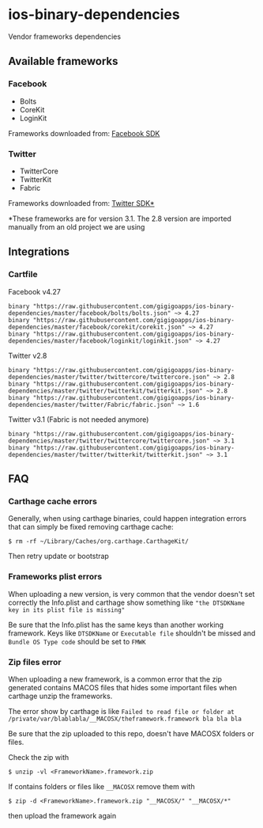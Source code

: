 # ios-binary-dependencies
Vendor frameworks dependencies

## Available frameworks

### Facebook
* Bolts
* CoreKit
* LoginKit

Frameworks downloaded from: [Facebook SDK](https://origincache.facebook.com/developers/resources/?id=facebook-ios-sdk-current.zip)

### Twitter
* TwitterCore
* TwitterKit
* Fabric

Frameworks downloaded from: [Twitter SDK*](https://ton.twimg.com/syndication/twitterkit/ios/2.1/Twitter-Kit-iOS.zip)

*These frameworks are for version 3.1. The 2.8 version are imported manually from an old project we are using

## Integrations

### Cartfile

Facebook v4.27
```
binary "https://raw.githubusercontent.com/gigigoapps/ios-binary-dependencies/master/facebook/bolts/bolts.json" ~> 4.27
binary "https://raw.githubusercontent.com/gigigoapps/ios-binary-dependencies/master/facebook/corekit/corekit.json" ~> 4.27
binary "https://raw.githubusercontent.com/gigigoapps/ios-binary-dependencies/master/facebook/loginkit/loginkit.json" ~> 4.27
```

Twitter v2.8
```
binary "https://raw.githubusercontent.com/gigigoapps/ios-binary-dependencies/master/twitter/twittercore/twittercore.json" ~> 2.8
binary "https://raw.githubusercontent.com/gigigoapps/ios-binary-dependencies/master/twitter/twitterkit/twitterkit.json" ~> 2.8
binary "https://raw.githubusercontent.com/gigigoapps/ios-binary-dependencies/master/twitter/Fabric/fabric.json" ~> 1.6
```

Twitter v3.1 (Fabric is not needed anymore)
```
binary "https://raw.githubusercontent.com/gigigoapps/ios-binary-dependencies/master/twitter/twittercore/twittercore.json" ~> 3.1
binary "https://raw.githubusercontent.com/gigigoapps/ios-binary-dependencies/master/twitter/twitterkit/twitterkit.json" ~> 3.1
```

## FAQ

### Carthage cache errors

Generally, when using carthage binaries, could happen integration errors that can simply be fixed removing carthage cache:

```
$ rm -rf ~/Library/Caches/org.carthage.CarthageKit/
```

Then retry update or bootstrap

### Frameworks plist errors

When uploading a new version, is very common that the vendor doesn't set correctly the Info.plist and carthage show something like `"the DTSDKName key in its plist file is missing"`

Be sure that the Info.plist has the same keys than another working framework. Keys like `DTSDKName` or `Executable file` shouldn't be missed and `Bundle OS Type code` should be set to `FMWK`


### Zip files error

When uploading a new framework, is a common error that the zip generated contains MACOS files that hides some important files when carthage unzip the frameworks.

The error show by carthage is like `Failed to read file or folder at /private/var/blablabla/__MACOSX/theframework.framework bla bla bla`

Be sure that the zip uploaded to this repo, doesn't have MACOSX folders or files.

Check the zip with

```
$ unzip -vl <FrameworkName>.framework.zip
```

If contains folders or files like `__MACOSX` remove them with

```
$ zip -d <FrameworkName>.framework.zip "__MACOSX/" "__MACOSX/*"
```
then upload the framework again
